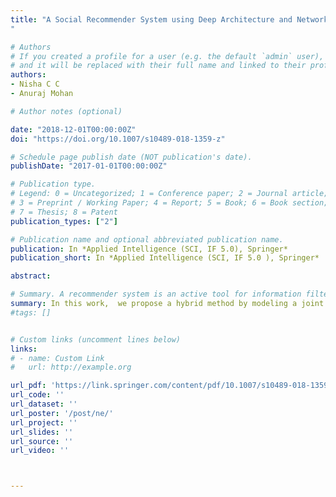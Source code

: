 ```yaml
---
title: "A Social Recommender System using Deep Architecture and Network Embedding
"

# Authors
# If you created a profile for a user (e.g. the default `admin` user), write the username (folder name) here 
# and it will be replaced with their full name and linked to their profile.
authors:
- Nisha C C
- Anuraj Mohan

# Author notes (optional)

date: "2018-12-01T00:00:00Z"
doi: "https://doi.org/10.1007/s10489-018-1359-z"

# Schedule page publish date (NOT publication's date).
publishDate: "2017-01-01T00:00:00Z"

# Publication type.
# Legend: 0 = Uncategorized; 1 = Conference paper; 2 = Journal article;
# 3 = Preprint / Working Paper; 4 = Report; 5 = Book; 6 = Book section;
# 7 = Thesis; 8 = Patent
publication_types: ["2"]

# Publication name and optional abbreviated publication name.
publication: In *Applied Intelligence (SCI, IF 5.0), Springer*
publication_short: In *Applied Intelligence (SCI, IF 5.0 ), Springer*

abstract: 

# Summary. A recommender system is an active tool for information filtering that can be deployed in a complex and dynamic online environment to provide the most relevant and accurate content to the users based on their unique preferences and tastes. The recent direction towards enhancing the recommender system leverages deep learning techniques and trust information. However, building a unified model for a recommender system that integrates deep architecture with trust information is an open challenge. Here, we propose a hybrid method by modeling a joint optimization function which extends deep Autoencoder with top-k semantic social information. We use network representation learning methods to capture the implicit semantic social information. We conducted experiments with various real-world data sets and evaluated the performance of the proposed method using different evaluation measures. Experimental results show the performance improvement of the proposed system compared to state-of-the-art methods.
summary: In this work,  we propose a hybrid method by modeling a joint optimization function which extends deep Autoencoder with top-k semantic social information for social recommendation.
#tags: []


# Custom links (uncomment lines below)
links:
# - name: Custom Link
#   url: http://example.org

url_pdf: 'https://link.springer.com/content/pdf/10.1007/s10489-018-1359-z.pdf'
url_code: ''
url_dataset: ''
url_poster: '/post/ne/'
url_project: ''
url_slides: ''
url_source: ''
url_video: ''



---
```


